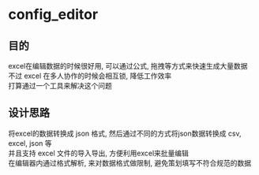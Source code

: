 # config_editor

## 目的
excel在编辑数据的时候很好用, 可以通过公式, 拖拽等方式来快速生成大量数据  
不过 excel 在多人协作的时候会相互锁, 降低工作效率  
打算通过一个工具来解决这个问题  

## 设计思路
将excel的数据转换成 json 格式, 然后通过不同的方式将json数据转换成 csv, excel, json 等  
并且支持 excel 文件的导入导出, 方便利用excel来批量编辑  
在编辑器内通过格式解析, 来对数据格式做限制, 避免策划填写不符合规范的数据  
